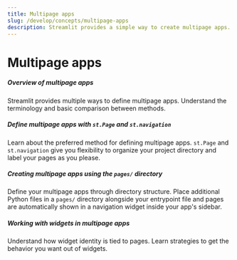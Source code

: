 ```yaml
---
title: Multipage apps
slug: /develop/concepts/multipage-apps
description: Streamlit provides a simple way to create multipage apps.
---
```


# Multipage apps

<TileContainer layout="list">

<RefCard href="/develop/concepts/multipage-apps/overview">

<h5>Overview of multipage apps</h5>

Streamlit provides multiple ways to define multipage apps. Understand the terminology and basic comparison between methods.

</RefCard>

<RefCard href="/develop/concepts/multipage-apps/page-and-navigation">

<h5>Define multipage apps with <code>st.Page</code> and <code>st.navigation</code></h5>

Learn about the preferred method for defining multipage apps. `st.Page` and `st.navigation` give you flexibility to organize your project directory and label your pages as you please.

</RefCard>

<RefCard href="/develop/concepts/multipage-apps/pages-directory">

<h5>Creating multipage apps using the <code>pages/</code> directory</h5>

Define your multipage apps through directory structure. Place additional Python files in a `pages/` directory alongside your entrypoint file and pages are automatically shown in a navigation widget inside your app's sidebar.

</RefCard>

<RefCard href="/develop/concepts/multipage-apps/widgets">

<h5>Working with widgets in multipage apps</h5>

Understand how widget identity is tied to pages. Learn strategies to get the behavior you want out of widgets.

</RefCard>

</TileContainer>
